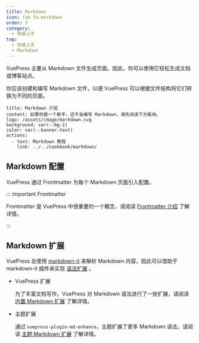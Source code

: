 ```yaml
---
title: Markdown
icon: fab fa-markdown
order: 3
category:
  - 快速上手
tag:
  - 快速上手
  - Markdown
---
```


VuePress 主要从 Markdown 文件生成页面。因此，你可以使用它轻松生成文档或博客站点。

你应该创建和编写 Markdown 文件，以便 VuePress 可以根据文件结构将它们转换为不同的页面。

<!-- more -->

```component VPBanner
title: Markdown 介绍
content: 如果你是一个新手，还不会编写 Markdown，请先阅读下方板块。
logo: /assets/image/markdown.svg
background: var(--bg-2)
color: var(--banner-text)
actions:
  - text: Markdown 教程
    link: ../../cookbook/markdown/
```

## Markdown 配置

VuePress 通过 Frontmatter 为每个 Markdown 页面引入配置。

::: important Frontmatter

Frontmatter 是 VuePress 中很重要的一个概念，请阅读 [Frontmatter 介绍](../../cookbook/vuepress/page.md#frontmatter) 了解详情。

:::

## Markdown 扩展

VuePress 会使用 [markdown-it](https://github.com/markdown-it/markdown-it) 来解析 Markdown 内容，因此可以借助于 markdown-it 插件来实现 [语法扩展](https://github.com/markdown-it/markdown-it#syntax-extensions) 。

- VuePress 扩展

  为了丰富文档写作，VuePress 对 Markdown 语法进行了一些扩展，请阅读 [内置 Markdown 扩展](../../cookbook/vuepress/markdown.md) 了解详情。

- 主题扩展

  通过 <ProjectLink name="md-enhance" path="/zh/">`vuepress-plugin-md-enhance`</ProjectLink>，主题扩展了更多 Markdown 语法，请阅读 [主题 Markdown 扩展](../markdown/README.md) 了解详情。
